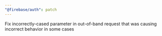 ```yaml
---
"@firebase/auth": patch
---
```


Fix incorrectly-cased parameter in out-of-band request that was causing incorrect behavior in some cases
